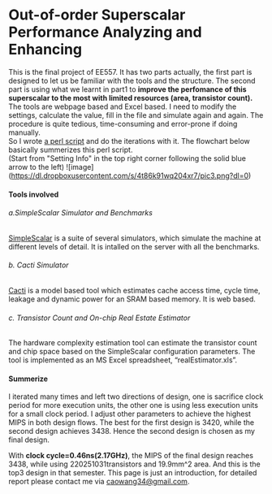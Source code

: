 # Out-of-order Superscalar Performance Analyzing and Enhancing
This is the final project of EE557. It has two parts actually, the first part is designed to let us be familiar with the tools and the structure. The second part is using what we learnt in part1 to <b>improve the perfomance of this superscalar to the most with limited resources (area, transistor count).</b><br />
The tools are webpage based and Excel based. I need to modify the settings, calculate the value, fill in the file and simulate again and again. The procedure is quite tedious, time-consuming and error-prone if doing manually. <br />
So I wrote [a perl script](https://github.com/CWang24/Out-of-order-Superscalar-Performance-Analyzing-and-Enhancing/blob/master/cw557.pl) and do the iterations with it. The flowchart below basically summerizes this perl script. <br />
(Start from "Setting Info" in the top right corner following the solid blue arrow to the left)
![image] (https://dl.dropboxusercontent.com/s/4t86k91wq204xr7/pic3.png?dl=0)
#### Tools involved
###### a.SimpleScalar Simulator and Benchmarks
[SimpleScalar](http://www.simplescalar.com) is a suite of several simulators, which simulate the machine
at different levels of detail. It is intalled on the server with all the benchmarks.
###### b. Cacti Simulator
[Cacti](http://quid.hpl.hp.com:9081/cacti/) is a model based tool which estimates cache access time, cycle time, leakage and dynamic power for an SRAM based memory. It is web based. 
###### c. Transistor Count and On-chip Real Estate Estimator
The hardware complexity estimation tool can estimate the transistor count and chip space based on the SimpleScalar configuration parameters. The tool is implemented as an MS Excel spreadsheet, “realEstimator.xls”.


#### Summerize

I iterated many times and left two directions of design, one is sacrifice clock period for more execution units, the other one is using less execution units for a small clock period. I adjust other parameters to achieve the highest MIPS in both design flows. The best for the first design is 3420, while the second design achieves 3438. Hence the second design is chosen as my final design.

With <b>clock cycle=0.46ns(2.17GHz)</b>, the MIPS of the final design reaches 3438, while using 220251031transistors and 19.9mm^2 area. And this is the top3 design in that semester. This page is just an introduction, for detailed report please contact me via caowang34@gmail.com.









